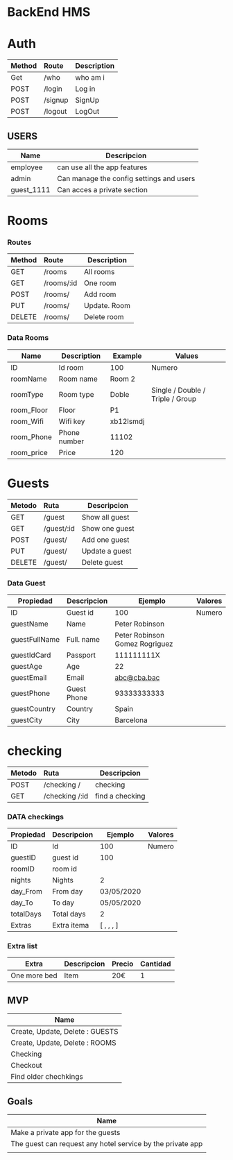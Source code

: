 #  BackEnd HMS



# Auth
| Method | Route    | Description                       |
| ------ | :------ | --------------------------------- |
| Get   | /who  | who am i  |
| POST   | /login  | Log in         |
| POST   | /signup | SignUp |
| POST   | /logout | LogOut |





## USERS 

| Name   | Descripcion |
| ------  | -------------------|
| employee     | can use all the app features |
| admin     | Can manage the config settings  and users  |
| guest_1111     | Can acces a private section  |



#  Rooms
### Routes
| Method | Route    | Description                       |
| ------ | :------ | --------------------------------- |
| GET    | /rooms  | All rooms    |
| GET    | /rooms/:id  | One room   |
| POST    | /rooms/  | Add room            |
| PUT    | /rooms/  | Update. Room          |
| DELETE    | /rooms/  | Delete room          |

### Data Rooms

| Name  | Description | Example  | Values  |
| ------  | --------------------------------- |--------- | --------|
| ID     | Id room | 100 | Numero |
| roomName     | Room name| Room 2|   |
| roomType  | Room type|  Doble  |  Single /  Double / Triple / Group  |
| room_Floor   | Floor| P1|  |
| room_Wifi   | Wifi key|  xb12lsmdj  |  |
| room_Phone   | Phone number| 11102|    |
| room_price   | Price| 120|    |





# Guests  

| Metodo | Ruta    | Descripcion                       |
| ------ | :------ | --------------------------------- |
| GET    | /guest  | Show all guest    |
| GET    | /guest/:id  | Show one guest   |
| POST    | /guest/  | Add one guest             |
| PUT    | /guest/  | Update a guest         |
| DELETE    | /guest/  | Delete guest|         

### Data Guest

| Propiedad  | Descripcion | Ejemplo  | Valores  |
| ------  | --------------------------------- |--------- | --------|
| ID     | Guest id | 100 | Numero |
| guestName     | Name |  Peter Robinson|   |
| guestFullName  | Full. name|  Peter  Robinson Gomez Rogriguez  | |
|guestIdCard   | Passport | 111111111X|  |
|guestAge   | Age | 22|  |
|guestEmail   | Email |abc@cba.bac|  |
|guestPhone   | Guest Phone | 93333333333|  |
|guestCountry   | Country  | Spain|  |
|guestCity    | City | Barcelona|  |


# checking   

| Metodo | Ruta    | Descripcion                       |
| ------ | :------ | --------------------------------- |
| POST    | /checking /  | checking             |
| GET    | /checking /:id  | find a checking   |


### DATA checkings

| Propiedad  | Descripcion | Ejemplo  | Valores  |
| ------  | --------------------------------- |--------- | --------|
| ID     | Id | 100 | Numero |
| guestID  |  guest id    |  100  |   |
| roomID  | room id  |    |   |
| nights  | Nights   | 2|   |
| day_From  | From day   |  03/05/2020|   |
| day_To  | To day   |  05/05/2020|   |
| totalDays  | Total days  | 2  |
| Extras  | Extra itema  | [ , , , ] |

### Extra list
| Extra   | Descripcion | Precio   | Cantidad  | 
| ------  | -------------------|-------------- |--------- | 
| One more bed     | Item  | 20€  | 1 | 





## MVP 
| Name   |
| ------  |
|   Create, Update,  Delete :  GUESTS |
|   Create, Update,  Delete :  ROOMS |
|   Checking |
|   Checkout |
|   Find older chechkings |


## Goals
| Name   |
| ------  |
|   Make a private app for  the guests|
|   The guest can request any hotel service by the private app|
| |










 





